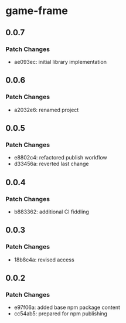 # game-frame

## 0.0.7

### Patch Changes

- ae093ec: initial library implementation

## 0.0.6

### Patch Changes

- a2032e6: renamed project

## 0.0.5

### Patch Changes

- e8802c4: refactored publish workflow
- d33456a: reverted last change

## 0.0.4

### Patch Changes

- b883362: additional CI fiddling

## 0.0.3

### Patch Changes

- 18b8c4a: revised access

## 0.0.2

### Patch Changes

- e97f06a: added base npm package content
- cc54ab5: prepared for npm publishing
